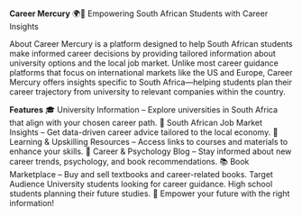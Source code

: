 **Career Mercury** 🌍🚀 
Empowering South African Students with Career Insights

About Career Mercury is a platform designed to help South African students make informed career decisions by providing tailored information about university options and the local job market. 
Unlike most career guidance platforms that focus on international markets like the US and Europe, 
Career Mercury offers insights specific to South Africa—helping students plan their career trajectory from university to relevant companies within the country.

**Features** 
🎓 University Information – Explore universities in South Africa that align with your chosen career path. 
💼 South African Job Market Insights – Get data-driven career advice tailored to the local economy. 
📖 Learning & Upskilling Resources – Access links to courses and materials to enhance your skills. 
🧠 Career & Psychology Blog – Stay informed about new career trends, psychology, and book recommendations. 
📚 Book Marketplace – Buy and sell textbooks and career-related books. Target Audience University students looking for career guidance. High school students planning their future studies.
🚀 Empower your future with the right information!

